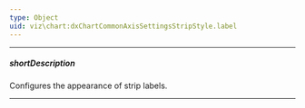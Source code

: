 ```yaml
---
type: Object
uid: viz\chart:dxChartCommonAxisSettingsStripStyle.label
---
```

---
##### shortDescription
Configures the appearance of strip labels.

---
<!--
#####See Also#####
- **argumentAxis**.[strips[]](/Documentation/ApiReference/UI_Components/dxChart/Configuration/argumentAxis/strips/) - declares a collection of strips belonging to the argument axis.
- **valueAxis**.[strips[]](/Documentation/ApiReference/UI_Components/dxChart/Configuration/valueAxis/strips/) - declares a collection of strips belonging to the value axis.
- **argumentAxis**.**strips[]**.**label**.[text](/api-reference/10%20UI%20Components/dxChart/1%20Configuration/argumentAxis/strips/label/text.md '/Documentation/ApiReference/UI_Components/dxChart/Configuration/argumentAxis/strips/label/#text') - specifies the label of a strip belonging to the argument axis.
- **valueAxis**.**strips[]**.**label**.[text](/api-reference/10%20UI%20Components/dxChart/1%20Configuration/valueAxis/strips/label/text.md '/Documentation/ApiReference/UI_Components/dxChart/Configuration/valueAxis/strips/label/#text') - specifies the label of a strip belonging to the value axis.
-->